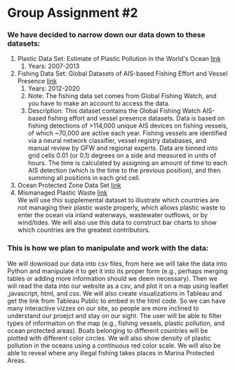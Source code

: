 # Group Assignment #2


### We have decided to narrow down our data down to these datasets:

1. Plastic Data Set: Estimate of Plastic Pollution in the World's Ocean [link](https://arc-gis-hub-home-arcgishub.hub.arcgis.com/datasets/schools-BE::estimate-of-plastic-pollution-in-the-world-s-oceans-1-01-4-75?geometry=-118.091%2C-54.081%2C-157.467%2C50.378) 
    1. Years: 2007-2013
2. Fishing Data Set: Global Datasets of AIS-based Fishing Effort and Vessel Presence [link](https://globalfishingwatch.org/data-download/datasets/public-fishing-effort) 
    1. Years: 2012-2020
    2. Note: The fishing data set comes from Global Fishing Watch, and you have to make an account to access the data. 
    3. Description: This dataset contains the Global Fishing Watch AIS-based fishing effort and vessel presence datasets. Data is based on fishing detections of >114,000 unique AIS devices on fishing vessels, of which ~70,000 are active each year. Fishing vessels are identified via a neural network classifier, vessel registry databases, and manual review by GFW and regional experts. Data are binned into grid cells 0.01 (or 0.1) degrees on a side and measured in units of hours. The time is calculated by assigning an amount of time to each AIS detection (which is the time to the previous position), and then summing all positions in each grid cell. 
3. Ocean Protected Zone Data Set [link](https://www.protectedplanet.net/en/search-areas?filters%5Bdb_type%5D%5B%5D=wdpa&filters%5Bis_type%5D%5B%5D=marine)
4. Mismanaged Plastic Waste [link](https://ourworldindata.org/plastic-pollution) </br>
We will use this supplemental dataset to illustrate which countries are not managing their plastic waste properly, which allows plastic waste to enter the ocean via inland waterways, wastewater outflows, or by wind/tides. We will also use this data to construct bar charts to show which countries are the greatest contributors.
 

### This is how we plan to manipulate and work with the data:

We will download our data into csv files, from here we will take the data into Python and manipulate it to get it into its proper form (e.g., perhaps merging tables or adding more information should we deem necessary). Then we will read the data into our website as a csv, and plot it on a map using leaflet ,javascript, html, and css. We will also create visualizations in Tableau and get the link from Tableau Public to embed in the html code. So we can have many interactive vizzes on our site, so people are more inclined to understand our proejct and stay on our sight. The user will be able to filter types of informaiton on the map (e.g., fishing vessels, plastic pollution, and ocean protected areas). Boats belonging to different countries will be plotted with different color circles. We will also show density of plastic pollution in the oceans using a continuous red color scale. We will also be able to reveal where any illegal fishing takes places in Marina Protected Areas. 
